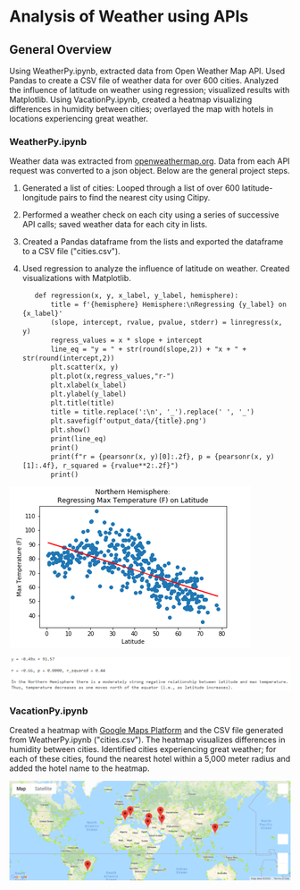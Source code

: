 # Analysis of Weather using APIs


## General Overview

Using WeatherPy.ipynb, extracted data from Open Weather Map API. Used Pandas to create a CSV file of weather data for over 600 cities. Analyzed the influence of latitude on weather using regression; visualized results with Matplotlib. Using VacationPy.ipynb, created a heatmap visualizing differences in humidity between cities; overlayed the map with hotels in locations experiencing great weather.


### WeatherPy.ipynb

Weather data was extracted from [openweathermap.org](https://api.openweathermap.org). Data from each API request was converted to a json object. Below are the general project steps.

1. Generated a list of cities: Looped through a list of over 600 latitude-longitude pairs to find the nearest city using Citipy.
2. Performed a weather check on each city using a series of successive API calls; saved weather data for each city in lists.
3. Created a Pandas dataframe from the lists and exported the dataframe to a CSV file ("cities.csv").
4. Used regression to analyze the influence of latitude on weather. Created visualizations with Matplotlib.

          def regression(x, y, x_label, y_label, hemisphere):
              title = f'{hemisphere} Hemisphere:\nRegressing {y_label} on {x_label}'
              (slope, intercept, rvalue, pvalue, stderr) = linregress(x, y)
              regress_values = x * slope + intercept
              line_eq = "y = " + str(round(slope,2)) + "x + " + str(round(intercept,2))
              plt.scatter(x, y)
              plt.plot(x,regress_values,"r-")
              plt.xlabel(x_label)
              plt.ylabel(y_label)
              plt.title(title)
              title = title.replace(':\n', '_').replace(' ', '_')
              plt.savefig(f'output_data/{title}.png')
              plt.show()
              print(line_eq)
              print()
              print(f"r = {pearsonr(x, y)[0]:.2f}, p = {pearsonr(x, y)[1]:.4f}, r_squared = {rvalue**2:.2f}")
              print()
      
![Example of Regression Output](/WeatherPy/output_data/Northern_Hemisphere_Regressing_Max_Temperature_(F)_on_Latitude.png)

![Example of Regression Interpretation](/WeatherPy/output_data/Interpretation_NH_Temp_Latitude.PNG)


### VacationPy.ipynb

Created a heatmap with [Google Maps Platform](https://maps.googleapis.com) and the CSV file generated from WeatherPy.ipynb ("cities.csv"). The heatmap visualizes differences in humidity between cities. Identified cities experiencing great weather; for each of these cities, found the nearest hotel within a 5,000 meter radius and added the hotel name to the heatmap.

![Hotel Map](/VacationPy/output_data/hotel_map.png)


